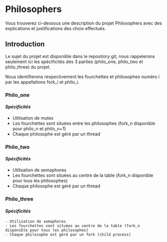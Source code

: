 # Philosophers

Vous trouverez ci-dessous une description du projet Philosophers avec des explications et justifications des choix effectués.

## Introduction

Le sujet du projet est disponible dans le repository git, nous rappelerons seulement ici les spécificités des 3 parties (philo_one, philo_two et philo_three) du projet.

Nous identifierons respectivement les fourchettes et philosophes numéro i par les appellations fork_i et philo_i.

### Philo_one

#### *Spécificités*

* Utilisation de mutex
* Les fourchettes sont situées entre les philosophes (fork_n disponible pour philo_n et philo_n+1)
* Chaque philosophe est géré par un thread

### Philo_two

#### *Spécificités*

- Utilisation de semaphores
- Les fourchettes sont situées au centre de la table (fork_n disponible pour tous les philosophes)
- Chaque philosophe est géré par un thread

### Philo_three

#### *Spécificités*

	- Utilisation de semaphores
	- Les fourchettes sont situées au centre de la table (fork_n disponible pour tous les philosophes)
	- Chaque philosophe est géré par un fork (child process)

